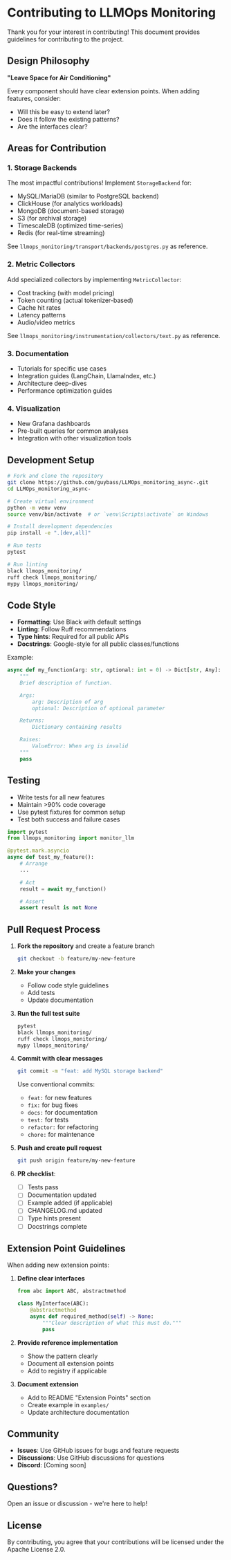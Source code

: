 # Contributing to LLMOps Monitoring

Thank you for your interest in contributing! This document provides guidelines for contributing to the project.

## Design Philosophy

**"Leave Space for Air Conditioning"**

Every component should have clear extension points. When adding features, consider:
- Will this be easy to extend later?
- Does it follow the existing patterns?
- Are the interfaces clear?

## Areas for Contribution

### 1. Storage Backends

The most impactful contributions! Implement `StorageBackend` for:
- MySQL/MariaDB (similar to PostgreSQL backend)
- ClickHouse (for analytics workloads)
- MongoDB (document-based storage)
- S3 (for archival storage)
- TimescaleDB (optimized time-series)
- Redis (for real-time streaming)

See `llmops_monitoring/transport/backends/postgres.py` as reference.

### 2. Metric Collectors

Add specialized collectors by implementing `MetricCollector`:
- Cost tracking (with model pricing)
- Token counting (actual tokenizer-based)
- Cache hit rates
- Latency patterns
- Audio/video metrics

See `llmops_monitoring/instrumentation/collectors/text.py` as reference.

### 3. Documentation

- Tutorials for specific use cases
- Integration guides (LangChain, LlamaIndex, etc.)
- Architecture deep-dives
- Performance optimization guides

### 4. Visualization

- New Grafana dashboards
- Pre-built queries for common analyses
- Integration with other visualization tools

## Development Setup

```bash
# Fork and clone the repository
git clone https://github.com/guybass/LLMOps_monitoring_async-.git
cd LLMOps_monitoring_async-

# Create virtual environment
python -m venv venv
source venv/bin/activate  # or `venv\Scripts\activate` on Windows

# Install development dependencies
pip install -e ".[dev,all]"

# Run tests
pytest

# Run linting
black llmops_monitoring/
ruff check llmops_monitoring/
mypy llmops_monitoring/
```

## Code Style

- **Formatting**: Use Black with default settings
- **Linting**: Follow Ruff recommendations
- **Type hints**: Required for all public APIs
- **Docstrings**: Google-style for all public classes/functions

Example:

```python
async def my_function(arg: str, optional: int = 0) -> Dict[str, Any]:
    """
    Brief description of function.

    Args:
        arg: Description of arg
        optional: Description of optional parameter

    Returns:
        Dictionary containing results

    Raises:
        ValueError: When arg is invalid
    """
    pass
```

## Testing

- Write tests for all new features
- Maintain >90% code coverage
- Use pytest fixtures for common setup
- Test both success and failure cases

```python
import pytest
from llmops_monitoring import monitor_llm

@pytest.mark.asyncio
async def test_my_feature():
    # Arrange
    ...

    # Act
    result = await my_function()

    # Assert
    assert result is not None
```

## Pull Request Process

1. **Fork the repository** and create a feature branch
   ```bash
   git checkout -b feature/my-new-feature
   ```

2. **Make your changes**
   - Follow code style guidelines
   - Add tests
   - Update documentation

3. **Run the full test suite**
   ```bash
   pytest
   black llmops_monitoring/
   ruff check llmops_monitoring/
   mypy llmops_monitoring/
   ```

4. **Commit with clear messages**
   ```bash
   git commit -m "feat: add MySQL storage backend"
   ```

   Use conventional commits:
   - `feat:` for new features
   - `fix:` for bug fixes
   - `docs:` for documentation
   - `test:` for tests
   - `refactor:` for refactoring
   - `chore:` for maintenance

5. **Push and create pull request**
   ```bash
   git push origin feature/my-new-feature
   ```

6. **PR checklist**:
   - [ ] Tests pass
   - [ ] Documentation updated
   - [ ] Example added (if applicable)
   - [ ] CHANGELOG.md updated
   - [ ] Type hints present
   - [ ] Docstrings complete

## Extension Point Guidelines

When adding new extension points:

1. **Define clear interfaces**
   ```python
   from abc import ABC, abstractmethod

   class MyInterface(ABC):
       @abstractmethod
       async def required_method(self) -> None:
           """Clear description of what this must do."""
           pass
   ```

2. **Provide reference implementation**
   - Show the pattern clearly
   - Document all extension points
   - Add to registry if applicable

3. **Document extension**
   - Add to README "Extension Points" section
   - Create example in `examples/`
   - Update architecture documentation

## Community

- **Issues**: Use GitHub issues for bugs and feature requests
- **Discussions**: Use GitHub discussions for questions
- **Discord**: [Coming soon]

## Questions?

Open an issue or discussion - we're here to help!

## License

By contributing, you agree that your contributions will be licensed under the Apache License 2.0.
